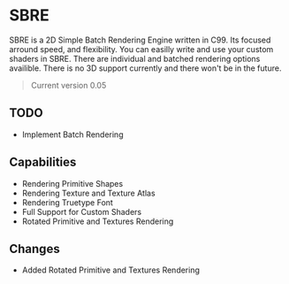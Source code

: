 # SBRE

 SBRE is a 2D Simple Batch Rendering Engine written in C99. Its focused arround speed, and flexibility. 
 You can easilly write and use your custom shaders in SBRE. There are individual and batched rendering
 options availible. There is no 3D support currently and there won't be in the future.

 > Current version 0.05

## TODO

- Implement Batch Rendering

## Capabilities

- Rendering Primitive Shapes
- Rendering Texture and Texture Atlas
- Rendering Truetype Font
- Full Support for Custom Shaders
- Rotated Primitive and Textures Rendering

## Changes

- Added Rotated Primitive and Textures Rendering